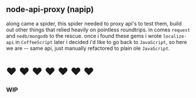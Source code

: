 ## node-api-proxy (napip)
along came a spider, this spider needed to proxy api's to test them, build out other things that relied heavily on pointless roundtrips. in comes `request` and `nedb/mongodb` to the rescue. once i found these gems i wrote `localize-api` in `CoffeeScript` later i decided i'd like to go back to `JavaScript`, so here we are -- same api, just manually refactored to plain ole `JavaScript`.

# :hearts: :hearts: :hearts: :hearts: :hearts: :hearts: :hearts:

### WIP ###
